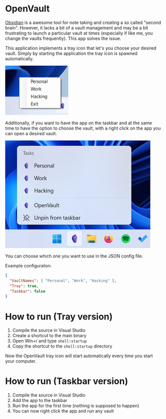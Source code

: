# OpenVault
[Obsidian](http://obsidian.md) is a awesome tool for note taking and creating a so called "second brain". However, it lacks a bit of a vault management and may be a bit frustrating to launch a particular vault at times (especially if like me, you change the vaults frequently). This app solves the issue.

This application implements a tray icon that let's you choose your desired vault. Simply by starting the application the tray icon is spawned automatically.

![](TrayIcon.png)

Additionally, if you want to have the app on the taskbar and at the same time to have the option to choose the vault, with a right click on the app you can open a desired vault.

![](JumpTask.png)

You can choose which one you want to use in the JSON config file.

Example configuraton:

```json
{
  "VaultNames": [ "Personal", "Work", "Hacking" ],
  "Tray": true,
  "Taskbar": false
}
````

# How to run (Tray version)
1. Compile the source in Visual Studio
2. Create a shortcut to the main binary
3. Open Win+r and type `shell:startup`
4. Copy the shortcut to the `shell:startup` directory

Now the OpenVault tray icon will start automatically every time you start your computer.

# How to run (Taskbar version)
1. Compile the source in Visual Studio
2. Add the app to the taskbar
3. Run the app for the first time (nothing is supposed to happen)
4. You can now right click the app and run any vault